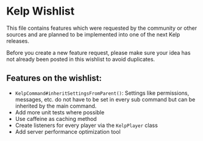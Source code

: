 # Kelp Wishlist

This file contains features which were requested by the community or other sources and are planned to be implemented into one of the next Kelp releases.

Before you create a new feature request, please make sure your idea has not already been posted in this wishlist to avoid duplicates.

## Features on the wishlist:

* `KelpCommand#inheritSettingsFromParent()`: Settings like permissions, messages, etc. do not have to be set in every sub command but can be inherited by the main command.
* Add more unit tests where possible
* Use caffeine as caching method
* Create listeners for every player via the `KelpPlayer` class
* Add server performance optimization tool
